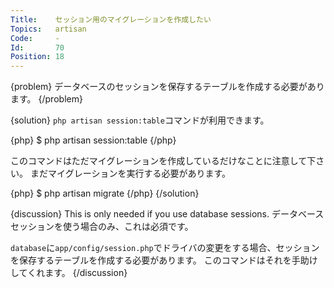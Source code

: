 ```yaml
---
Title:    セッション用のマイグレーションを作成したい
Topics:   artisan
Code:     -
Id:       70
Position: 18
---
```


{problem}
データベースのセッションを保存するテーブルを作成する必要があります。
{/problem}

{solution}
`php artisan session:table`コマンドが利用できます。

{php}
$ php artisan session:table
{/php}

このコマンドはただマイグレーションを作成しているだけなことに注意して下さい。
まだマイグレーションを実行する必要があります。

{php}
$ php artisan migrate
{/php}
{/solution}

{discussion}
This is only needed if you use database sessions.
データベースセッションを使う場合のみ、これは必須です。

`database`に`app/config/session.php`でドライバの変更をする場合、セッションを保存するテーブルを作成する必要があります。
このコマンドはそれを手助けしてくれます。
{/discussion}
